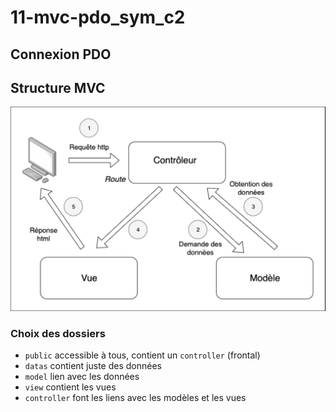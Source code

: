 # 11-mvc-pdo_sym_c2

## Connexion PDO

## Structure MVC

![MVC](datas/mvc.PNG)

### Choix des dossiers

- `public` accessible à tous, contient un `controller` (frontal)
- `datas` contient juste des données
- `model` lien avec les données
- `view` contient les vues
- `controller` font les liens avec les modèles et les vues